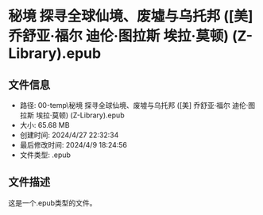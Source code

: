 ﻿# 秘境 探寻全球仙境、废墟与乌托邦 ([美] 乔舒亚·福尔 迪伦·图拉斯 埃拉·莫顿) (Z-Library).epub

## 文件信息
- 路径: 00-temp\秘境 探寻全球仙境、废墟与乌托邦 ([美] 乔舒亚·福尔 迪伦·图拉斯 埃拉·莫顿) (Z-Library).epub
- 大小: 65.68 MB
- 创建时间: 2024/4/27 22:32:34
- 最后修改时间: 2024/4/9 18:24:56
- 文件类型: .epub

## 文件描述
这是一个.epub类型的文件。

